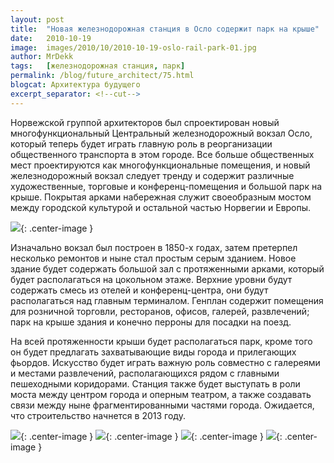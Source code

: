```yaml
---
layout: post
title:  "Новая железнодорожная станция в Осло содержит парк на крыше"
date:   2010-10-19
image:  images/2010/10/2010-10-19-oslo-rail-park-01.jpg
author: MrDekk
tags:   [железнодорожная станция, парк]
permalink: /blog/future_architect/75.html
blogcat: Архитектура будущего
excerpt_separator: <!--cut-->
---
```


Норвежской группой архитекторов был спроектирован новый многофункциональный Центральный железнодорожный вокзал Осло, который теперь будет играть главную роль в реорганизации общественного транспорта в этом городе. Все больше общественных мест проектируются как многофункциональные помещения, и новый железнодорожный вокзал следует тренду и содержит различные художественные, торговые и конференц-помещения и большой парк на крыше. Покрытая арками набережная служит своеобразным мостом между городской культурой и остальной частью Норвегии и Европы.

<!--cut-->

![]({{site.baseurl}}/images/2010/10/2010-10-19-oslo-rail-park-02.jpg){: .center-image }

Изначально вокзал был построен в 1850-х годах, затем претерпел несколько ремонтов и ныне стал простым серым зданием. Новое здание будет содержать большой зал с протяженными арками, который будет располагаться на цокольном этаже. Верхние уровни будут содержать смесь из отелей и конференц-центра, они будут располагаться над главным терминалом. Генплан содержит помещения для розничной торговли, ресторанов, офисов, галерей, развлечений; парк на крыше здания и конечно перроны для посадки на поезд.

На всей протяженности крыши будет располагаться парк, кроме того он будет предлагать захватывающие виды города и прилегающих фьордов. Искусство будет играть важную роль совместно с галереями и местами развлечений, располагающихся рядом с главными пешеходными коридорами. Станция также будет выступать в роли моста между центром города и оперным театром, а также создавать связи между ныне фрагментированными частями города. Ожидается, что строительство начнется в 2013 году.

![]({{site.baseurl}}/images/2010/10/2010-10-19-oslo-rail-park-03.jpg){: .center-image }
![]({{site.baseurl}}/images/2010/10/2010-10-19-oslo-rail-park-04.jpg){: .center-image }
![]({{site.baseurl}}/images/2010/10/2010-10-19-oslo-rail-park-05.jpg){: .center-image }
![]({{site.baseurl}}/images/2010/10/2010-10-19-oslo-rail-park-06.jpg){: .center-image }